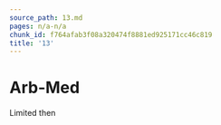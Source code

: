 ```yaml
---
source_path: 13.md
pages: n/a-n/a
chunk_id: f764afab3f08a320474f8881ed925171cc46c819
title: '13'
---
```

# Arb-Med

Limited then
